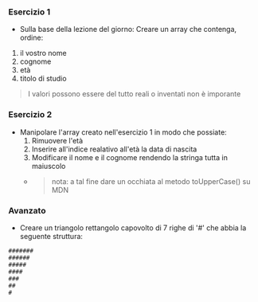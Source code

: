 ### Esercizio 1

- Sulla base della lezione del giorno:
  Creare un array che contenga, ordine:

1. il vostro nome
2. cognome
3. età
4. titolo di studio

> I valori possono essere del tutto reali o inventati non è imporante

### Esercizio 2

- Manipolare l'array creato nell'esercizio 1 in modo che possiate:
  1. Rimuovere l'età
  2. Inserire all'indice realativo all'età la data di nascita
  3. Modificare il nome e il cognome rendendo la stringa tutta in maiuscolo
  - > nota: a tal fine dare un occhiata al metodo toUpperCase() su MDN

### Avanzato

- Creare un triangolo rettangolo capovolto di 7 righe di '#' che abbia la seguente struttura:

```
#######
######
#####
####
###
##
#
```
